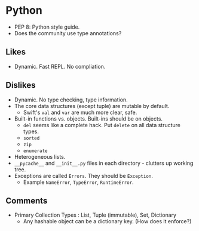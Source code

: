 # Python

* PEP 8: Python style guide.
* Does the community use type annotations?

## Likes

* Dynamic. Fast REPL. No compliation.

## Dislikes

* Dynamic. No type checking, type information.
* The core data structures (except tuple) are mutable by default.
    * Swift's `val` and `var` are much more clear, safe.
* Built-in functions vs. objects. Built-ins should be on objects.
    * `del` seems like a complete hack. Put `delete` on all data structure types.
    * `sorted`
    * `zip`
    * `enumerate`
* Heterogeneous lists.
* `__pycache__` and `__init__.py` files in each directory - clutters up working tree.
* Exceptions are called `Errors`. They should be `Exception`. 
    * Example `NameError`, `TypeError`, `RuntimeError`.

## Comments

* Primary Collection Types : List, Tuple (immutable), Set, Dictionary
    * Any hashable object can be a dictionary key. (How does it enforce?)